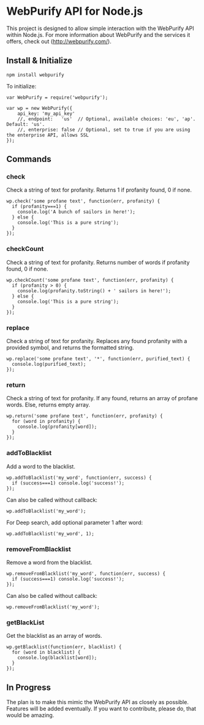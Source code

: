 WebPurify API for Node.js
=========================

This project is designed to allow simple interaction with the WebPurify API within Node.js. For more information about WebPurify and the services it offers, check out (http://webpurify.com/).

Install & Initialize
--------------------

`npm install webpurify`

To initialize:

    var WebPurify = require('webpurify');
    
    var wp = new WebPurify({
        api_key: 'my_api_key'
        //, endpoint:   'us'  // Optional, available choices: 'eu', 'ap'. Default: 'us'.
        //, enterprise: false // Optional, set to true if you are using the enterprise API, allows SSL
    });


Commands
--------

### check

Check a string of text for profanity. Returns 1 if profanity found, 0 if none.

    wp.check('some profane text', function(err, profanity) {
      if (profanity===1) {
        console.log('A bunch of sailors in here!');
      } else {
        console.log('This is a pure string');
      }
    });


### checkCount

Check a string of text for profanity. Returns number of words if profanity found, 0 if none.

    wp.checkCount('some profane text', function(err, profanity) {
      if (profanity > 0) {
        console.log(profanity.toString() + ' sailors in here!');
      } else {
        console.log('This is a pure string');
      }
    });


### replace
Check a string of text for profanity. Replaces any found profanity with a provided symbol, and returns the formatted string.

    wp.replace('some profane text', '*', function(err, purified_text) {
      console.log(purified_text);
    });


### return
Check a string of text for profanity. If any found, returns an array of profane words. Else, returns empty array.

    wp.return('some profane text', function(err, profanity) {
      for (word in profanity) {
        console.log(profanity[word]);
      }
    });


### addToBlacklist
Add a word to the blacklist.

    wp.addToBlacklist('my_word', function(err, success) {
      if (success===1) console.log('success!');
    });
    
Can also be called without callback:

    wp.addToBlacklist('my_word');
    
For Deep search, add optional parameter 1 after word:

    wp.addToBlacklist('my_word', 1);


### removeFromBlacklist
Remove a word from the blacklist.

    wp.removeFromBlacklist('my_word', function(err, success) {
      if (success===1) console.log('success!');
    });
    
Can also be called without callback:

    wp.removeFromBlacklist('my_word');


### getBlackList
Get the blacklist as an array of words.

    wp.getBlacklist(function(err, blacklist) {
      for (word in blacklist) {
        console.log(blacklist[word]);
      }
    });


In Progress
-----------

The plan is to make this mimic the WebPurify API as closely as possible. Features will be added eventually. If you want to contribute, please do, that would be amazing.